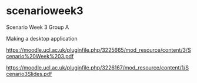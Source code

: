 # scenarioweek3

Scenario Week 3 Group A

Making a desktop application

https://moodle.ucl.ac.uk/pluginfile.php/3225665/mod_resource/content/3/Scenario%20Week%203.pdf

https://moodle.ucl.ac.uk/pluginfile.php/3226167/mod_resource/content/1/Scenario3Slides.pdf
